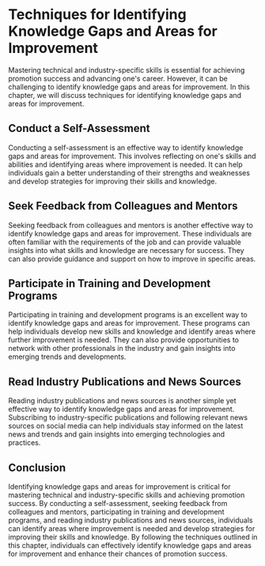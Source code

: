 Techniques for Identifying Knowledge Gaps and Areas for Improvement
================================================================================================================================

Mastering technical and industry-specific skills is essential for achieving promotion success and advancing one's career. However, it can be challenging to identify knowledge gaps and areas for improvement. In this chapter, we will discuss techniques for identifying knowledge gaps and areas for improvement.

Conduct a Self-Assessment
-------------------------

Conducting a self-assessment is an effective way to identify knowledge gaps and areas for improvement. This involves reflecting on one's skills and abilities and identifying areas where improvement is needed. It can help individuals gain a better understanding of their strengths and weaknesses and develop strategies for improving their skills and knowledge.

Seek Feedback from Colleagues and Mentors
-----------------------------------------

Seeking feedback from colleagues and mentors is another effective way to identify knowledge gaps and areas for improvement. These individuals are often familiar with the requirements of the job and can provide valuable insights into what skills and knowledge are necessary for success. They can also provide guidance and support on how to improve in specific areas.

Participate in Training and Development Programs
------------------------------------------------

Participating in training and development programs is an excellent way to identify knowledge gaps and areas for improvement. These programs can help individuals develop new skills and knowledge and identify areas where further improvement is needed. They can also provide opportunities to network with other professionals in the industry and gain insights into emerging trends and developments.

Read Industry Publications and News Sources
-------------------------------------------

Reading industry publications and news sources is another simple yet effective way to identify knowledge gaps and areas for improvement. Subscribing to industry-specific publications and following relevant news sources on social media can help individuals stay informed on the latest news and trends and gain insights into emerging technologies and practices.

Conclusion
----------

Identifying knowledge gaps and areas for improvement is critical for mastering technical and industry-specific skills and achieving promotion success. By conducting a self-assessment, seeking feedback from colleagues and mentors, participating in training and development programs, and reading industry publications and news sources, individuals can identify areas where improvement is needed and develop strategies for improving their skills and knowledge. By following the techniques outlined in this chapter, individuals can effectively identify knowledge gaps and areas for improvement and enhance their chances of promotion success.
